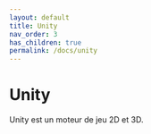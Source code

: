 ```yaml
---
layout: default
title: Unity
nav_order: 3
has_children: true
permalink: /docs/unity
---
```

# Unity
Unity est un moteur de jeu 2D et 3D.
